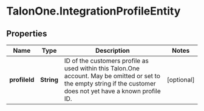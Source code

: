 # TalonOne.IntegrationProfileEntity

## Properties

Name | Type | Description | Notes
------------ | ------------- | ------------- | -------------
**profileId** | **String** | ID of the customers profile as used within this Talon.One account. May be omitted or set to the empty string if the customer does not yet have a known profile ID. | [optional] 


